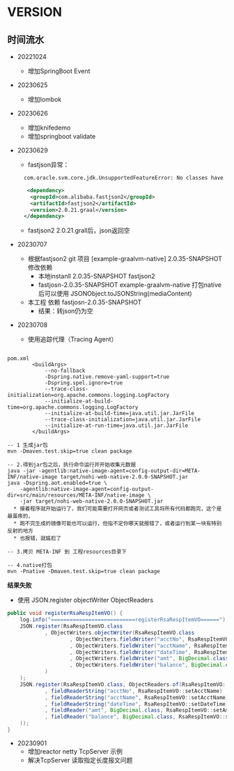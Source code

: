 # VERSION

## 时间流水
* 20221024
  * 增加SpringBoot Event
* 20230625
  * 增加lombok
* 20230626 
  * 增加knifedemo
  * 增加springboot validate
* 20230629
  * fastjson异常： 

  ```xml
    com.oracle.svm.core.jdk.UnsupportedFeatureError: No classes have been predefined during the image build to load from bytecodes at runtime.] with root cause
  
     <dependency>
      <groupId>com.alibaba.fastjson2</groupId>
      <artifactId>fastjson2</artifactId>
      <version>2.0.21.graal</version>
    </dependency>
  ```
  * fastjson2 2.0.21.grall后，json返回空

* 20230707
  * 根据fastjson2 git 项目 [example-graalvm-native] 2.0.35-SNAPSHOT 修改依赖 
    * 本地instanll 2.0.35-SNAPSHOT fastjson2
    * fastjosn-2.0.35-SNAPSHOT example-graalvm-native 打包native后可以使用 JSONObject.toJSONString(mediaContent)
  * 本工程 依赖 fastjosn-2.0.35-SNAPSHOT
    * 结果：转json仍为空

* 20230708
  * 使用追踪代理（Tracing Agent）

```shell

pom.xml 
        <buildArgs>
            --no-fallback
            -Dspring.native.remove-yaml-support=true
            -Dspring.spel.ignore=true
            --trace-class-initialization=org.apache.commons.logging.LogFactory
            --initialize-at-build-time=org.apache.commons.logging.LogFactory
            --initialize-at-build-time=java.util.jar.JarFile
            --trace-class-initialization=java.util.jar.JarFile
            --initialize-at-run-time=java.util.jar.JarFile
        </buildArgs>

-- 1 生成jar包
mvn -Dmaven.test.skip=true clean package

-- 2.得到jar包之后，执行命令运行并开始收集元数据
java -jar -agentlib:native-image-agent=config-output-dir=META-INF/native-image target/nohi-web-native-2.0.0-SNAPSHOT.jar
java -Dspring.aot.enabled=true \
    -agentlib:native-image-agent=config-output-dir=src/main/resources/META-INF/native-image \
    -jar target/nohi-web-native-2.0.0-SNAPSHOT.jar
  * 接着程序就开始运行了，我们可能需要打开网页或者测试工具将所有代码都跑完，这个是最蛋疼的，
  * 跑不完生成的镜像可能也可以运行，但指不定你哪天就报错了，或者运行到某一块有特别反射的地方
  * 也报错，就尴尬了

-- 3.拷贝 META-INF 到 工程resources目录下

-- 4.native打包
mvn -Pnative -Dmaven.test.skip=true clean package
```
   **结果失败**

  * 使用 JSON.register objectWriter ObjectReaders

```java
public void registerRsaRespItemVO() {
    log.info("===========================registerRsaRespItemVO======");
    JSON.register(RsaRespItemVO.class
            , ObjectWriters.objectWriter(RsaRespItemVO.class
                    , ObjectWriters.fieldWriter("acctNo", RsaRespItemVO::getAcctNo)
                    , ObjectWriters.fieldWriter("acctName", RsaRespItemVO::getAcctName)
                    , ObjectWriters.fieldWriter("dateTime", RsaRespItemVO::getDateTime)
                    , ObjectWriters.fieldWriter("amt", BigDecimal.class, RsaRespItemVO::getAmt)
                    , ObjectWriters.fieldWriter("balance", BigDecimal.class, RsaRespItemVO::getBalance)
            )
    );
    JSON.register(RsaRespItemVO.class, ObjectReaders.of(RsaRespItemVO::new
            , fieldReaderString("acctNo", RsaRespItemVO::setAcctName)
            , fieldReaderString("acctName", RsaRespItemVO::setAcctName)
            , fieldReaderString("dateTime", RsaRespItemVO::setDateTime)
            , fieldReader("amt", BigDecimal.class, RsaRespItemVO::setAmt)
            , fieldReader("balance", BigDecimal.class, RsaRespItemVO::setBalance)
    ));
}
```

* 20230901
  * 增加reactor netty TcpServer 示例
  * 解决TcpServer 读取指定长度报文问题
